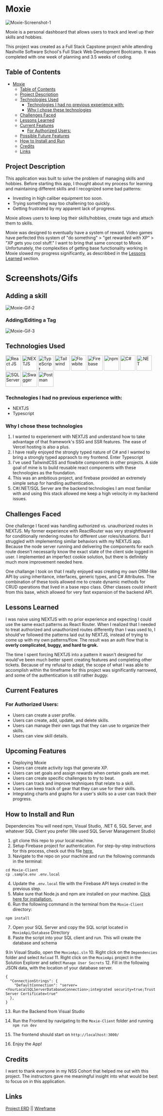 # Moxie

![Moxie-Screenshot-1](screenshots/Moxie-gif-1.gif)

Moxie is a personal dashboard that allows users to track and level up their skills and hobbies. 

This project was created as a Full Stack Capstone project while attending Nashville Software School's Full Stack Web Development Bootcamp. It was completed with one week of planning and 3.5 weeks of coding.

## Table of Contents

- [Moxie](#moxie)
  - [Table of Contents](#table-of-contents)
  - [Project Description](#project-description)
  - [Technologies Used](#technologies-used)
    - [Technologies I had no previous experience with:](#technologies-i-had-no-previous-experience-with)
    - [Why I chose these technologies](#why-i-chose-these-technologies)
  - [Challenges Faced](#challenges-faced)
  - [Lessons Learned](#lessons-learned)
  - [Current Features](#current-features)
    - [For Authorized Users:](#for-authorized-users)
  - [Possible Future Features](#upcoming-features)
  - [How to Install and Run](#how-to-install-and-run)
  - [Credits](#credits)
  - [Links](#links)

## Project Description

This application was built to solve the problem of managing skills and hobbies. Before starting this app, I thought about my process for learning and maintaining different skills and I recognized some bad patterns: 

- Investing in high caliber equipment too soon.
- Trying something way too challening too quickly.
- Getting frustrated by my apparent lack of progress.

Moxie allows users to keep log their skills/hobbies, create tags and attach them to skills.

Moxie was designed to eventually have a system of reward. Video games have perfected this system of "do something" > "get rewarded with XP" > "XP gets you cool stuff." I want to bring that same concept to Moxie. Unfortunately, the complexities of getting base functionality working in Moxie slowed my progress significantly, as describbed in the [Lessons Learned](#lessons-learned) section.

# Screenshots/Gifs

## Adding a skill
![Moxie-Gif-2](screenshots/Moxie-gif-2.gif)

### Adding/Editing a Tag
![Moxie-Gif-3](screenshots/Moxie-gif-3.gif)

## Technologies Used

<a href="https://reactjs.org/" title="React JS"><img src="https://github.com/get-icon/geticon/raw/master/icons/react.svg" alt="React JS" width="50px" height="50px"></a>
<a href="https://nextjs.org/" title="NEXT JS"><img src="https://github.com/get-icon/geticon/blob/master/icons/nextjs-icon.svg" alt="NEXTJS" width="50px" height="50px"></a>
<a href="https://www.typescriptlang.org/" title="TypeScript"><img src="https://github.com/get-icon/geticon/blob/master/icons/typescript-icon.svg" alt="TypeScript" width="50px" height="50px"></a>
<a href="https://tailwindcss.com/" title="Tailwind"><img src="https://github.com/get-icon/geticon/raw/master/icons/tailwindcss-icon.svg" alt="Tailwind" width="50px" height="50px"></a>
<a href="https://flowbite.com/" title="Flowbite"><img src="https://flowbite.com/images/logo.svg" alt="Flowbite" width="50px" height="50px"></a>
<a href="https://www.firebase.com/" title="Firebase"><img src="https://github.com/get-icon/geticon/raw/master/icons/firebase.svg" alt="Firebase" width="50px" height="50px"></a>
<a href="https://www.npmjs.com/" title="npm"><img src="https://github.com/get-icon/geticon/raw/master/icons/npm.svg" alt="npm" width="50px" height="50px"></a>
<a href="https://learn.microsoft.com/en-us/dotnet/csharp/" title="C#"><img src="https://github.com/get-icon/geticon/blob/master/icons/c-sharp.svg" alt="C#" width="50px" height="50px"></a>
<a href="https://dotnet.microsoft.com/en-us/" title=".NET"><img src="https://github.com/get-icon/geticon/blob/master/icons/dotnet.svg" alt=".NET" width="50px" height="50px"></a>
<a href="https://www.microsoft.com/en-us/sql-server" title="SQL Server"><img src="https://upload.wikimedia.org/wikipedia/de/thumb/8/8c/Microsoft_SQL_Server_Logo.svg/1200px-Microsoft_SQL_Server_Logo.svg.png" alt="SQL Server" width="50px" height="50px"></a>
<a href="https://swagger.io/" title="Swagger"><img src="https://github.com/get-icon/geticon/blob/master/icons/swagger.svg" alt="Swagger" width="50px" height="50px"></a>
<a href="https://www.postman.com/" title="Postman"><img src="https://github.com/get-icon/geticon/blob/master/icons/postman.svg" alt="Postman" width="50px" height="50px"></a>

### Technologies I had no previous experience with:
- NEXTJS
- Typescript

### Why I chose these technologies

1. I wanted to experiement with NEXTJS and understand how to take advantage of that framework's SSG and SSR features. The ease of Vercel hosting is also a plus.
2. I have really enjoyed the strongly typed nature of C# and I wanted to bring a strongly typed appraoch to my frontend. Enter Typescript
3. I've used TailwindCSS and flowbite components in other projects. A side goal of mine is to build reusable react components with these technologies as the foundation.
4. This was an ambitious project, and firebase provided an extremely simple setup for handling authentication.
5. C#/.NET/SQL Server are the backend technologies I am most familiar with and using this stack allowed me keep a high velocity in my backend issues.


## Challenges Faced

One challenge I faced was handling authorized vs. unauthorized routes in NEXTJS. My former experience with ReactRouter was very straightfoward for conditionally rendering routes for different user roles/situations. But I struggled with implementing similar behaviors with my NEXTJS app. Because the node server running and delivering the components for each route doesn't necessarily know the exact state of the client side logged in user. I implemented an imperfect cookie solution, but there is definitely much more improvement needed here.

One challange I took on that I really enjoyed was creating my own ORM-like API by using inheritance, interfaces, generic types, and C# Attributes. The combination of these tools allowed me to create dynamic methods for CRUD operations that lived in a base repo class. Other classes could inherit from this base, which allowed for very fast expansion of the backend API.

## Lessons Learned

I was naive using NEXTJS with no prior experience and expecting I could use the same exact patterns as React Router. When I realized that I needed to treat authorized and unauthorized routes differently than I was used to, I should've followed the patterns laid out by NEXTJS, instead of trying to come up with my own patterns/flow. The result was an auth flow that is **overly complicated, buggy, and hard to grok.** 

The time I spent forcing NEXTJS into a pattern it wasn't designed for would've been much better spent creating features and completing other tickets. Because of my refusal to adapt, the scope of what I was able to accomplish within the timeframe for this project was significantly narrowed, and some of the authentication is still rather _buggy._

## Current Features

### For Authorized Users:

- Users can create a user profile.
- Users can create, add, update, and delete skills.
- Users can manage their own tags that they can use to organize their skills.
- Users can view skill details.

## Upcoming Features

- Deploying Moxie
- Users can create activity logs that generate XP.
- Users can set goals and assign rewards when certain goals are met.
- Users can create specific challenges to try to beat.
- Users can track and improve teqhniques that relate to a skill.
- Users can keep track of gear that they can use for their skills.
- Integrating charts and graphs for a user's skills so a user can track their progress.

## How to Install and Run

Dependencies
You will need npm, Visual Studio, .NET 6, SQL Server, and whatever SQL Client you prefer (We used SQL Server Management Studio)

1. git clone this repo to your local machine.
2. Setup Firebase project for authentication. For step-by-step instructions for this process, check out this file <a href="/firebaseInstructions.md">here.</a>
3. Navigate to the repo on your machine and run the following commands in the terminal:

```
cd Moxie-Client
cp .sample.env .env.local

```

4. Update the `.env.local` file with the Firebase API keys created in the previous step.
5. Make sure that Node.js and npm are installed on your machine. <a href="https://docs.npmjs.com/downloading-and-installing-node-js-and-npm">Click here for installation.</a>
6. Run the following command in the terminal from the `Moxie-Client` directory:

```
npm install
```

7. Open your SQL Server and copy the SQL script located in `MoxieApi/Database` Directory
8. Paste the script into your SQL client and run. This will create the database and schema

9.In Visual Studio, open the `MoxieApi.sln`
10. Right click on the `Dependencies` folder and select `Reload`
11. Right click on the `MoxieApi` project in the Solution Explorer and select `Manage User Secrets`
12. Fill in the following JSON data, with the location of your database server.

```
{
  "ConnectionStrings": {
    "DefaultConnection": "server=<YourLocalSQLServerDatabaseConnection>;integrated security=true;Trust Server Certificate=true"
  },
}
```
13. Run the Backend from Visual Studio
14. Run the Frontend by navigating to the `Moxie-Client` folder and running `npm run dev`
15. The frontend should start on `http://localhost:3000/`

16. Enjoy the App!

## Credits

I want to thank everyone in my NSS Cohort that helped me out with this project. The instructors gave me meaningful insight into what would be best to focus on in this application.

## Links

<a href="https://dbdiagram.io/d/6466bacfdca9fb07c45bdc8e" target="_blank">Project ERD</a> || <a href="https://excalidraw.com/#json=oGjPAW7fQ59qyYQycoGZ7,L1nBLzmG_FhC5OPVNGY9Dg" target="_blank">Wireframe</a>
